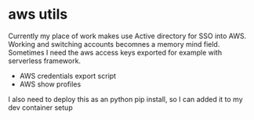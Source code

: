 # aws utils

Currently my place of work makes use Active directory for SSO into AWS. Working and switching accounts becomnes
a memory mind field. Sometimes I need the aws access keys exported for example with serverless framework.

* AWS credentials export script
* AWS show profiles

I also need to deploy this as an python pip install, so I can added it to my dev container setup
